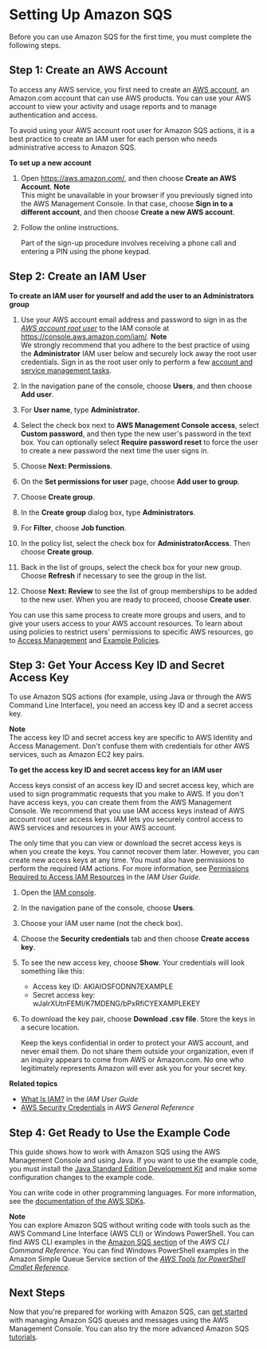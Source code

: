 # Setting Up Amazon SQS<a name="sqs-setting-up"></a>

Before you can use Amazon SQS for the first time, you must complete the following steps\.

## Step 1: Create an AWS Account<a name="sqs-creating-aws-account"></a>

To access any AWS service, you first need to create an [ AWS account](https://aws.amazon.com/), an Amazon\.com account that can use AWS products\. You can use your AWS account to view your activity and usage reports and to manage authentication and access\.

To avoid using your AWS account root user for Amazon SQS actions, it is a best practice to create an IAM user for each person who needs administrative access to Amazon SQS\.

**To set up a new account**

1. Open [https://aws\.amazon\.com/](https://aws.amazon.com/), and then choose **Create an AWS Account**\.
**Note**  
This might be unavailable in your browser if you previously signed into the AWS Management Console\. In that case, choose **Sign in to a different account**, and then choose **Create a new AWS account**\.

1. Follow the online instructions\.

   Part of the sign\-up procedure involves receiving a phone call and entering a PIN using the phone keypad\.

## Step 2: Create an IAM User<a name="sqs-creating-iam-user"></a>

**To create an IAM user for yourself and add the user to an Administrators group**

1. Use your AWS account email address and password to sign in as the *[AWS account root user](http://docs.aws.amazon.com/IAM/latest/UserGuide/id_root-user.html)* to the IAM console at [https://console\.aws\.amazon\.com/iam/](https://console.aws.amazon.com/iam/)\.
**Note**  
We strongly recommend that you adhere to the best practice of using the **Administrator** IAM user below and securely lock away the root user credentials\. Sign in as the root user only to perform a few [account and service management tasks](http://docs.aws.amazon.com/general/latest/gr/aws_tasks-that-require-root.html)\.

1. In the navigation pane of the console, choose **Users**, and then choose **Add user**\.

1. For **User name**, type **Administrator**\.

1. Select the check box next to **AWS Management Console access**, select **Custom password**, and then type the new user's password in the text box\. You can optionally select **Require password reset** to force the user to create a new password the next time the user signs in\.

1. Choose **Next: Permissions**\.

1. On the **Set permissions for user** page, choose **Add user to group**\.

1. Choose **Create group**\.

1. In the **Create group** dialog box, type **Administrators**\.

1. For **Filter**, choose **Job function**\.

1. In the policy list, select the check box for **AdministratorAccess**\. Then choose **Create group**\.

1. Back in the list of groups, select the check box for your new group\. Choose **Refresh** if necessary to see the group in the list\.

1. Choose **Next: Review** to see the list of group memberships to be added to the new user\. When you are ready to proceed, choose **Create user**\.

You can use this same process to create more groups and users, and to give your users access to your AWS account resources\. To learn about using policies to restrict users' permissions to specific AWS resources, go to [Access Management](http://docs.aws.amazon.com/IAM/latest/UserGuide/access.html) and [Example Policies](http://docs.aws.amazon.com/IAM/latest/UserGuide/access_policies_examples.html)\.

## Step 3: Get Your Access Key ID and Secret Access Key<a name="sqs-getting-access-key-id-secret-access-key"></a>

To use Amazon SQS actions \(for example, using Java or through the AWS Command Line Interface\), you need an access key ID and a secret access key\.

**Note**  
The access key ID and secret access key are specific to AWS Identity and Access Management\. Don't confuse them with credentials for other AWS services, such as Amazon EC2 key pairs\.

**To get the access key ID and secret access key for an IAM user**

Access keys consist of an access key ID and secret access key, which are used to sign programmatic requests that you make to AWS\. If you don't have access keys, you can create them from the AWS Management Console\. We recommend that you use IAM access keys instead of AWS account root user access keys\. IAM lets you securely control access to AWS services and resources in your AWS account\.

The only time that you can view or download the secret access keys is when you create the keys\. You cannot recover them later\. However, you can create new access keys at any time\. You must also have permissions to perform the required IAM actions\. For more information, see [Permissions Required to Access IAM Resources](http://docs.aws.amazon.com/IAM/latest/UserGuide/access_permissions-required.html) in the *IAM User Guide*\.

1. Open the [IAM console](https://console.aws.amazon.com/iam/home?#home)\.

1. In the navigation pane of the console, choose **Users**\.

1. Choose your IAM user name \(not the check box\)\.

1. Choose the **Security credentials** tab and then choose **Create access key**\.

1. To see the new access key, choose **Show**\. Your credentials will look something like this:
   + Access key ID: AKIAIOSFODNN7EXAMPLE
   + Secret access key: wJalrXUtnFEMI/K7MDENG/bPxRfiCYEXAMPLEKEY

1. To download the key pair, choose **Download \.csv file**\. Store the keys in a secure location\.

   Keep the keys confidential in order to protect your AWS account, and never email them\. Do not share them outside your organization, even if an inquiry appears to come from AWS or Amazon\.com\. No one who legitimately represents Amazon will ever ask you for your secret key\.

**Related topics**
+ [What Is IAM?](http://docs.aws.amazon.com/IAM/latest/UserGuide/introduction.html) in the *IAM User Guide*
+ [AWS Security Credentials](http://docs.aws.amazon.com/general/latest/gr/aws-security-credentials.html) in *AWS General Reference* 

## Step 4: Get Ready to Use the Example Code<a name="sqs-get-ready-to-use-example-code"></a>

This guide shows how to work with Amazon SQS using the AWS Management Console and using Java\. If you want to use the example code, you must install the [Java Standard Edition Development Kit](http://www.oracle.com/technetwork/java/javase/downloads/) and make some configuration changes to the example code\.

You can write code in other programming languages\. For more information, see the [documentation of the AWS SDKs](https://aws.amazon.com//tools/#sdk)\.

**Note**  
You can explore Amazon SQS without writing code with tools such as the AWS Command Line Interface \(AWS CLI\) or Windows PowerShell\. You can find AWS CLI examples in the [Amazon SQS section](http://docs.aws.amazon.com/cli/latest/reference/sqs/index.html) of the *AWS CLI Command Reference*\. You can find Windows PowerShell examples in the Amazon Simple Queue Service section of the *[AWS Tools for PowerShell Cmdlet Reference](http://docs.aws.amazon.com/powershell/latest/reference/)*\.

## Next Steps<a name="sqs-next-steps-setting-up"></a>

Now that you're prepared for working with Amazon SQS, can [get started](sqs-getting-started.md) with managing Amazon SQS queues and messages using the AWS Management Console\. You can also try the more advanced Amazon SQS [tutorials](sqs-tutorials.md)\.